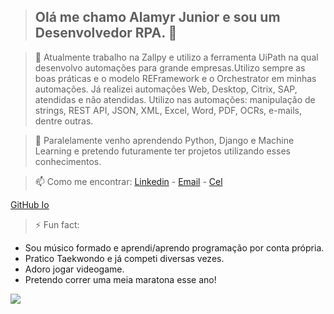 > ## Olá me chamo Alamyr Junior e sou um Desenvolvedor RPA. 👋 ##

> 🔭 Atualmente trabalho na Zallpy e utilizo a ferramenta UiPath na qual desenvolvo automações para
grande empresas.Utilizo sempre as boas práticas e o modelo REFramework e o Orchestrator em minhas automações. 
Já realizei automações Web, Desktop, Citrix, SAP, atendidas e não atendidas.
Utilizo nas automações: manipulação de strings, REST API, JSON, XML, Excel, Word, PDF, OCRs, e-mails, dentre outras. 

> 🌱 Paralelamente venho aprendendo Python, Django e Machine Learning e pretendo futuramente ter projetos
utilizando esses conhecimentos.

> 📫 Como me encontrar: [Linkedin](https://www.linkedin.com/in/alamyrjunior/) - [Email](alamyrjunior@gmail.com) - [Cel](+55976085063)

[GitHub Io](https://alamyrjunior.github.io/)

> ⚡ Fun fact: 

 * Sou músico formado e aprendi/aprendo programação por conta própria.
 * Pratico Taekwondo e já competi diversas vezes.
 * Adoro jogar videogame.
 * Pretendo correr uma meia maratona esse ano!


<img src="https://github-readme-stats.vercel.app/api?username=alamyrjunior&&show_icons=true&title_color=ffffff&icon_color=bb2acf&text_color=daf7dc&bg_color=151515">


<!--
**alamyrjunior/alamyrjunior** is a ✨ _special_ ✨ repository because its `README.md` (this file) appears on your GitHub profile.

Here are some ideas to get you started:

- 🔭 I’m currently working on ...
- 🌱 I’m currently learning ...
- 👯 I’m looking to collaborate on ...
- 🤔 I’m looking for help with ...
- 💬 Ask me about ...
- 📫 How to reach me: ...
- 😄 Pronouns: ...
- ⚡ Fun fact: ...
-->
